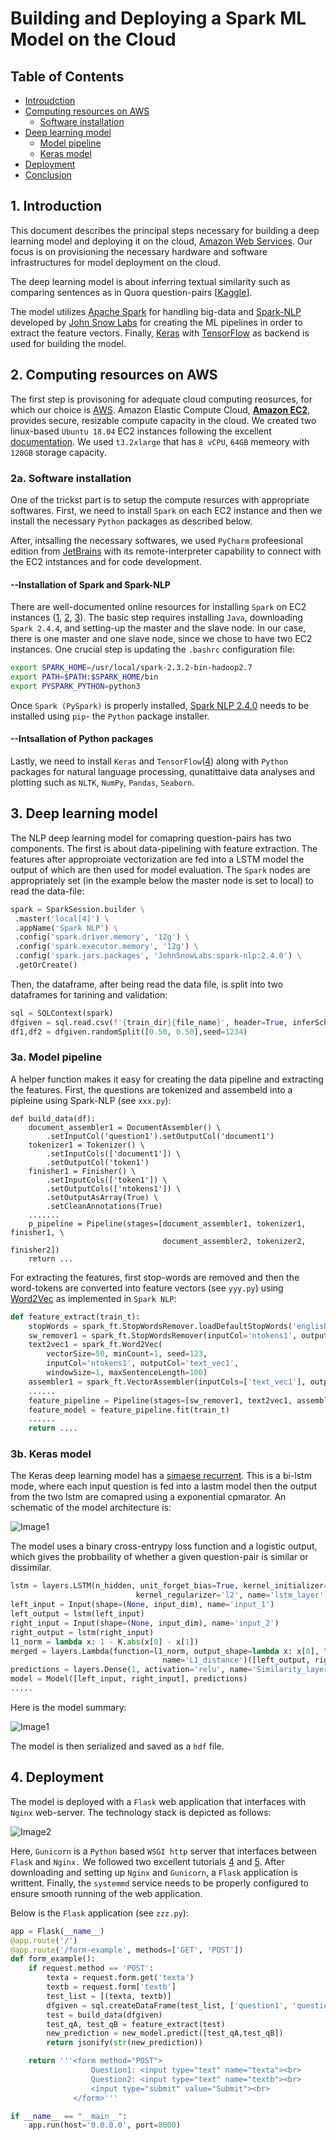 # Building and Deploying a Spark ML Model on the Cloud
## Table of Contents  

* [Introudction](#ab)  
* [Computing resources on AWS](#ac) 
  * [Software installation](#ae)
* [Deep learning model](#af)
  * [Model pipeline](#ag)
  * [Keras model](#ah)
* [Deployment](#ai)
* [Conclusion](#aj)

<a name = "ab"/>

## 1. Introduction
This document describes the principal steps necessary for building a deep learning model and deploying it on the cloud, [Amazon Web Services](https://aws.amazon.com/). Our focus is on provisioning the necessary hardware and software infrastructures for model deployment on the cloud. 

The deep learning model is about inferring textual similarity such as comparing sentences as in Quora question-pairs [[Kaggle](https://www.kaggle.com/c/quora-question-pairs)]. 

The model utilizes [Apache Spark](https://spark.apache.org/) for handling big-data and [Spark-NLP](https://github.com/JohnSnowLabs/spark-nlp) developed by [John Snow Labs](https://www.johnsnowlabs.com/) for creating the ML pipelines in order to extract the feature vectors. Finally, [Keras](https://keras.io/) with [TensorFlow](https://www.tensorflow.org/) as backend is used for building the model. 
<a name ="ac"/>

## 2. Computing resources on AWS
The first step is provisoning for adequate cloud computing reosurces, for which our choice is [AWS](https://aws.amazon.com/). Amazon Elastic Compute Cloud, [**Amazon EC2**](https://docs.aws.amazon.com/AWSEC2/latest/UserGuide/Instances.html), provides secure, resizable compute capacity in the cloud. We created two linux-based ``Ubuntu 18.04`` EC2 instances following the excellent [documentation](https://docs.aws.amazon.com/AWSEC2/latest/UserGuide/EC2_GetStarted.html#ec2-launch-instance). We used ``t3.2xlarge`` that has ``8 vCPU``, ``64GB`` memeory with ``120GB`` storage capacity.  
<a name ="ae"/>

### 2a. Software installation
One of the trickst part is to setup the compute resurces with appropriate softwares. First, we need to install ```Spark``` on each EC2 instance and then we install the necessary ```Python``` packages as described below. 

After, intsalling the necessary softwares, we used ```PyCharm``` profeesional edition from [JetBrains](https://www.jetbrains.com/pycharm/) with its remote-interpreter capability to connect with the EC2 intstances and for code development. 

#### --Installation of Spark and Spark-NLP
There are well-documented online resources for installing ```Spark``` on EC2 instances ([1](https://github.com/tkachuksergiy/aws-spark-nlp), [2](https://computingforgeeks.com/how-to-install-apache-spark-on-ubuntu-debian/), [3](https://blog.insightdatascience.com/simply-install-spark-cluster-mode-341843a52b88)). The basic step requires installing ```Java```, downloading ```Spark 2.4.4```, and setting-up the master and the slave node. In our case, there is one master and one slave node, since we chose to have two EC2 instances. One crucial step is updating the ```.bashrc``` configuration file:
```bash
export SPARK_HOME=/usr/local/spark-2.3.2-bin-hadoop2.7
export PATH=$PATH:$SPARK_HOME/bin
export PYSPARK_PYTHON=python3
```
Once ```Spark (PySpark)``` is properly installed, [Spark NLP 2.4.0]((https://github.com/JohnSnowLabs/spark-nlp)) needs to be installed using ```pip```- the ```Python``` package installer. 

#### --Intsallation of Python packages
Lastly, we need to install ```Keras``` and ```TensorFlow```([4](https://www.pyimagesearch.com/2019/01/30/ubuntu-18-04-install-tensorflow-and-keras-for-deep-learning/)) along with ```Python``` packages for natural language processing, qunatittaive data analyses and plotting such as ```NLTK```, ```NumPy```, ```Pandas```, ```Seaborn```. 
<a name = "af"/>

## 3. Deep learning model
The NLP deep learning model for comapring question-pairs has two components. The first is about data-pipelining with feature extraction. The features after approproiate vectorization are fed into a LSTM model the output of which are then used for model evaluation. The ```Spark``` nodes are appropriately set (in the example below the master node is set to local) to read the data-file:
```python
spark = SparkSession.builder \
 .master('local[4]') \
 .appName('Spark NLP') \
 .config('spark.driver.memory', '12g') \
 .config('spark.executor.memory', '12g') \
 .config('spark.jars.packages', 'JohnSnowLabs:spark-nlp:2.4.0') \
 .getOrCreate()
```
Then, the dataframe, after being read the data file, is split into two dataframes for tarining and validation:
```python
sql = SQLContext(spark)
dfgiven = sql.read.csv(f'{train_dir}{file_name}', header=True, inferSchema=True, escape = '\"')
df1,df2 = dfgiven.randomSplit([0.50, 0.50],seed=1234)
```
<a name ="ag"/>

### 3a. Model pipeline
A helper function makes it easy for creating the data pipeline and extracting the features. First, the questions are tokenized and assembeld into a pipleine using Spark-NLP (see ```xxx.py```): 
```pyton
def build_data(df):
    document_assembler1 = DocumentAssembler() \
        .setInputCol('question1').setOutputCol('document1')
    tokenizer1 = Tokenizer() \
        .setInputCols(['document1']) \
        .setOutputCol('token1')
    finisher1 = Finisher() \
        .setInputCols(['token1']) \
        .setOutputCols(['ntokens1']) \
        .setOutputAsArray(True) \
        .setCleanAnnotations(True)
    .......
    p_pipeline = Pipeline(stages=[document_assembler1, tokenizer1, finisher1, \
                                  document_assembler2, tokenizer2, finisher2])
    return ...
```
For extracting the features, first stop-words are removed and then the word-tokens are converted into feature vectors (see ```yyy.py```)  using [Word2Vec](https://papers.nips.cc/paper/5021-distributed-representations-of-words-and-phrases-and-their-compositionality.pdf) as implemented in ```Spark NLP```:
```python
def feature_extract(train_t):
    stopWords = spark_ft.StopWordsRemover.loadDefaultStopWords('english')
    sw_remover1 = spark_ft.StopWordsRemover(inputCol='ntokens1', outputCol='clean_tokens1', stopWords=stopWords)
    text2vec1 = spark_ft.Word2Vec(
        vectorSize=50, minCount=1, seed=123,
        inputCol='ntokens1', outputCol='text_vec1',
        windowSize=1, maxSentenceLength=100)
    assembler1 = spark_ft.VectorAssembler(inputCols=['text_vec1'], outputCol='features1')
    ......
    feature_pipeline = Pipeline(stages=[sw_remover1, text2vec1, assembler1, sw_remover2, text2vec2, assembler2])
    feature_model = feature_pipeline.fit(train_t)
    ......
    return .... 
```
<a name ="ah"/>

### 3b. Keras model
The Keras deep learning model has a [simaese recurrent](https://www.aaai.org/ocs/index.php/AAAI/AAAI16/paper/viewFile/12195/12023). This is a bi-lstm mode, where each input question is fed into a lastm model then the output from the two lstm are comapred using a exponential cpmarator. An schematic of the model architecture is:

![Image1](https://github.com/sazzad1012/NLP_Project/blob/master/Blstm.png)

The model uses a binary cross-entrypy loss function and a logistic output, which gives the probbaility of whether a given question-pair is similar or dissimilar.
```python
lstm = layers.LSTM(n_hidden, unit_forget_bias=True, kernel_initializer='he_normal',\
                            kernel_regularizer='l2', name='lstm_layer')
left_input = Input(shape=(None, input_dim), name='input_1')
left_output = lstm(left_input)
right_input = Input(shape=(None, input_dim), name='input_2')
right_output = lstm(right_input)
l1_norm = lambda x: 1 - K.abs(x[0] - x[1])
merged = layers.Lambda(function=l1_norm, output_shape=lambda x: x[0], \
                                  name='L1_distance')([left_output, right_output])
predictions = layers.Dense(1, activation='relu', name='Similarity_layer')(merged)
model = Model([left_input, right_input], predictions)
.....
```
Here is the model summary:

![Image1](https://github.com/sazzad1012/NLP_Project/blob/master/ModelSummary1.png)

The model is then serialized and saved as a ```hdf``` file.
<a name = "ai"/>

## 4. Deployment
The model is deployed with a ```Flask``` web application that interfaces with ```Nginx``` web-server. The technology stack is depicted as follows:

![Image2](https://github.com/sazzad1012/NLP_Project/blob/master/FlaskS.png)

Here, ```Gunicorn``` is a ```Python``` based ```WSGI http``` server that interfaces between ```Flask``` and ```Nginx.``` We followed two excellent tutorials [4](https://medium.com/hackernoon/a-guide-to-scaling-machine-learning-models-in-production-aa8831163846) and [5](https://www.jashds.com/blog/host-your-deep-learning-model-on-aws-free). After downloading and setting up ```Nginx``` and ```Gunicorn```, a ```Flask``` application is writtent. Finally, the ```systemmd``` service needs to be properly configured to ensure smooth running of the web application.

Below is the ```Flask``` application (see ```zzz.py```): 
```python
app = Flask(__name__)
@app.route('/')
@app.route('/form-example', methods=['GET', 'POST']) 
def form_example():
    if request.method == 'POST': 
        texta = request.form.get('texta')
        textb = request.form['textb']
        test_list = [(texta, textb)]
        dfgiven = sql.createDataFrame(test_list, ['question1', 'question2'])
        test = build_data(dfgiven)
        test_qA, test_qB = feature_extract(test)
        new_prediction = new_model.predict([test_qA,test_qB])
        return jsonify(str(new_prediction))

    return '''<form method="POST">
                  Question1: <input type="text" name="texta"><br>
                  Question2: <input type="text" name="textb"><br>
                  <input type="submit" value="Submit"><br>
              </form>'''

if __name__ == "__main__":
    app.run(host='0.0.0.0', port=8000)
```
